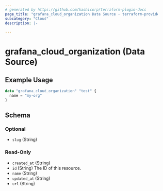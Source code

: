```yaml
---
# generated by https://github.com/hashicorp/terraform-plugin-docs
page_title: "grafana_cloud_organization Data Source - terraform-provider-grafana"
subcategory: "Cloud"
description: |-
  
---
```


# grafana_cloud_organization (Data Source)



## Example Usage

```terraform
data "grafana_cloud_organization" "test" {
  name = "my-org"
}
```

<!-- schema generated by tfplugindocs -->
## Schema

### Optional

- `slug` (String)

### Read-Only

- `created_at` (String)
- `id` (String) The ID of this resource.
- `name` (String)
- `updated_at` (String)
- `url` (String)
